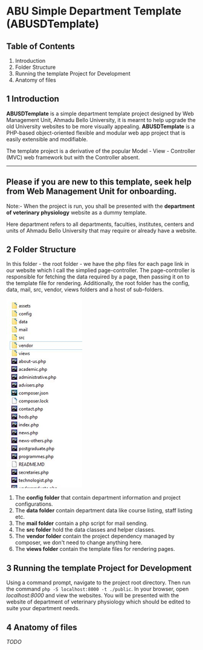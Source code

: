 # ABU Simple Department Template (ABUSDTemplate)

## Table of Contents

1. Introduction
2. Folder Structure
3. Running the template Project for Development
4. Anatomy of files


## 1 Introduction

**ABUSDTemplate** is a simple department template project designed by Web Management Unit, Ahmadu Bello University, it is mearnt to help upgrade the old University websites to be more visually appealing. **ABUSDTemplate** is a PHP-based object-oriented flexible and modular web app project that is easily extensible and modifiable.

The template project is a derivative of the popular Model - View - Controller (MVC) web framework but with the Controller absent.

---
Please if you are new to this template, seek help from **Web Management Unit** for onboarding.
---

Note:- When the project is run, you shall be presented with the **department of veterinary physiology** website as a dummy template.

Here department refers to all departments, faculties, institutes, centers and units of Ahmadu Bello University that may require or already have a website.

## 2 Folder Structure

In this folder - the root folder - we have the php files for each page link in our website which I call the simplied page-controller. The page-controller is responsible for fetching the data required by a page, then passing it on to the template file for rendering. Additionally, the root folder has the config, data, mail, src, vendor, views folders and a host of sub-folders.

![Image](folder.JPG)

1. The **config folder** that contain department information and project configurations.
2. The **data folder** contain department data like course listing, staff listing etc.
3. The **mail folder** contain a php script for mail sending.
4. The **src folder** hold the data classes and helper classes.
5. The **vendor folder** contain the project dependency managed by composer, we don't need to change anything here.
6. The **views folder** contain the template files for rendering pages.



## 3 Running the template Project for Development

Using a command prompt, navigate to the project root directory. Then run the command ``` php -S localhost:8000 -t ./public ```. In your browser, open *localhost:8000* and view the websites. You will be presented with the website of department of veterinary physiology which should be edited to suite your department needs.

## 4 Anatomy of files
*TODO*





